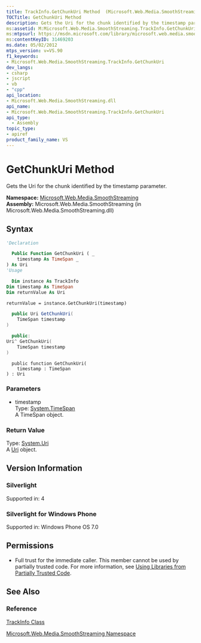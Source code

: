 ```yaml
---
title: TrackInfo.GetChunkUri Method  (Microsoft.Web.Media.SmoothStreaming)
TOCTitle: GetChunkUri Method
description: Gets the Uri for the chunk identified by the timestamp parameter.
ms:assetid: M:Microsoft.Web.Media.SmoothStreaming.TrackInfo.GetChunkUri(System.TimeSpan)
ms:mtpsurl: https://msdn.microsoft.com/library/microsoft.web.media.smoothstreaming.trackinfo.getchunkuri(v=VS.90)
ms:contentKeyID: 31469203
ms.date: 05/02/2012
mtps_version: v=VS.90
f1_keywords:
- Microsoft.Web.Media.SmoothStreaming.TrackInfo.GetChunkUri
dev_langs:
- csharp
- jscript
- vb
- "cpp"
api_location:
- Microsoft.Web.Media.SmoothStreaming.dll
api_name:
- Microsoft.Web.Media.SmoothStreaming.TrackInfo.GetChunkUri
api_type:
  - Assembly
topic_type:
- apiref
product_family_name: VS
---
```


# GetChunkUri Method

Gets the Uri for the chunk identified by the timestamp parameter.

**Namespace:**  [Microsoft.Web.Media.SmoothStreaming](microsoft-web-media-smoothstreaming-namespace_1.md)  
**Assembly:**  Microsoft.Web.Media.SmoothStreaming (in Microsoft.Web.Media.SmoothStreaming.dll)

## Syntax

```vb
'Declaration

  Public Function GetChunkUri ( _
    timestamp As TimeSpan _
) As Uri
'Usage

  Dim instance As TrackInfo
Dim timestamp As TimeSpan
Dim returnValue As Uri

returnValue = instance.GetChunkUri(timestamp)
```

```csharp
  public Uri GetChunkUri(
    TimeSpan timestamp
)
```

```cpp
  public:
Uri^ GetChunkUri(
    TimeSpan timestamp
)
```

```jscript
  public function GetChunkUri(
    timestamp : TimeSpan
) : Uri
```

### Parameters

  - timestamp  
    Type: [System.TimeSpan](https://msdn.microsoft.com/library/269ew577)  
    A TimeSpan object.  

### Return Value

Type: [System.Uri](https://msdn.microsoft.com/library/txt7706a)  
A [Uri](https://msdn.microsoft.com/library/txt7706a) object.  

## Version Information

### Silverlight

Supported in: 4  

### Silverlight for Windows Phone

Supported in: Windows Phone OS 7.0  

## Permissions

  - Full trust for the immediate caller. This member cannot be used by partially trusted code. For more information, see [Using Libraries from Partially Trusted Code](https://msdn.microsoft.com/library/8skskf63).

## See Also

### Reference

[TrackInfo Class](trackinfo-class-microsoft-web-media-smoothstreaming_1.md)

[Microsoft.Web.Media.SmoothStreaming Namespace](microsoft-web-media-smoothstreaming-namespace_1.md)
